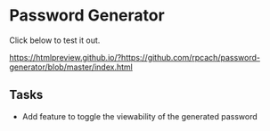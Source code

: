 # Password Generator

Click below to test it out.

https://htmlpreview.github.io/?https://github.com/rpcach/password-generator/blob/master/index.html

## Tasks

* Add feature to toggle the viewability of the generated password 
